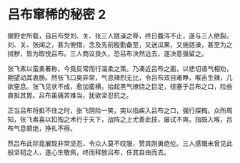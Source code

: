 # 吕布窜稀的秘密 2

据野史所载，自吕布受刘、关、张三人搓澡之辱，终日腹泻不止，遂与三人绝裂。刘、关、张闻之，甚为惋惜，念及先前殷勤备至，又送瓜果，又施搓澡，甚至为之拭秽，皆为取悦吕布。三人商议良久，恐吕布决然远去，遂决意强留之。

张飞素以蛮勇著称，今竟反常而行温柔之策。乃凑近吕布之面，以悲切语气相劝，期望动其衷肠。然张飞口臭异常，气息辣烈无比，令吕布双目难睁，喉舌生辣，几欲窒息。张飞见状不成，愈加蛮横，抬起黑气缭绕之巨足，径塞于吕布之口，险些直抵其胃。吕布虽痛苦难当，犹欲坚忍抗之。

正当吕布将抵不住之时，张飞阴险一笑，突以指疾入吕布之口，强行探掏。众所周知，张飞素喜以扣掏之术行于天下，战阵之上尤善此技，屡试不爽。指既入喉，吕布气息顿绝，挣扎不得。

然吕布此际竟展现非常坚忍，令众人莫不叹服，赞其刚勇绝伦。三人感慨未曾见此般坚韧之人，遂心生敬佩，终而释放吕布，任其自由而去。
